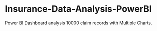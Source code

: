 # Insurance-Data-Analysis-PowerBI
Power BI Dashboard analysis 10000 claim records with Multiple Charts.

